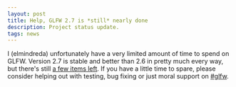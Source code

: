 ```yaml
---
layout: post
title: Help, GLFW 2.7 is *still* nearly done
description: Project status update.
tags: news
---
```


I (elmindreda) unfortunately have a very limited amount of time to spend
on GLFW.
Version 2.7 is stable and better than 2.6 in pretty much every way, but there's
still [a few items left](http://wiki.glfw.org/wiki/TODO_for_GLFW_2.7).
If you have a little time to spare, please consider helping out with testing,
bug fixing or just moral support on [#glfw](community.html).
